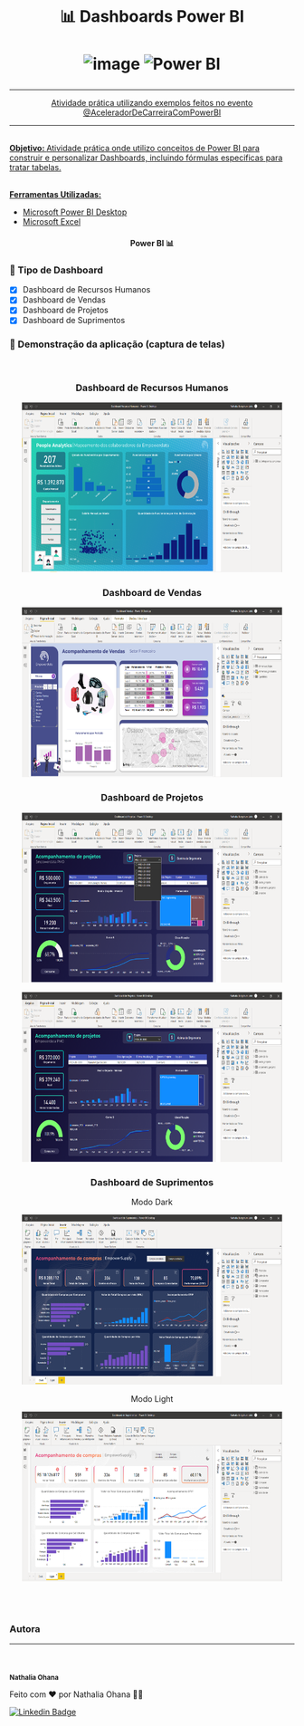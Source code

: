 
<h1 align="center">
    <a>📊 Dashboards Power BI</a>
</h1>

<h1 align="center">
	
![image](https://user-images.githubusercontent.com/37275221/125129185-732e4480-e0d5-11eb-8cda-4bfac201b961.png)  <img src="https://img.shields.io/badge/PowerBI-F2C811?style=for-the-badge&logo=Power%20BI&logoColor=black" alt="Power BI"/></a><a href="https://www.microsoft.com/pt-br/power-platform/products/power-bi" target="_blank">


</h1>

<hr>
<p align="center">Atividade prática utilizando exemplos feitos no evento @AceleradorDeCarreiraComPowerBI</p>
<hr>


<br>
<b>Objetivo: </b> Atividade prática onde utilizo conceitos de Power BI para construir e personalizar Dashboards, incluindo fórmulas especificas para tratar tabelas.
<br><br>

<b>Ferramentas Utilizadas: </b> 
- [Microsoft Power BI Desktop](https://www.microsoft.com/pt-BR/download/details.aspx?id=58494)
- [Microsoft Excel](https://www.microsoft.com/pt-br/microsoft-365/excel?ef_id=_k_EAIaIQobChMI2IXEqP3PhgMV-VtIAB0YawDaEAAYASAAEgIrJPD_BwE_k_&OCID=AIDcmmq9ldqz5w_SEM__k_EAIaIQobChMI2IXEqP3PhgMV-VtIAB0YawDaEAAYASAAEgIrJPD_BwE_k_&gad_source=1&gclid=EAIaIQobChMI2IXEqP3PhgMV-VtIAB0YawDaEAAYASAAEgIrJPD_BwE)

<!--
<b>Autora:
	
<img style="border-radius: 50%;" src="" width="100px;" alt=""/>
 <br />
 <sub><b>Nathalia Ohana 🚀</b></sub></a>
	

Feito com ❤️ por Nathalia Ohana 👋🏽
	
[![Linkedin Badge](https://img.shields.io/badge/-Nathalia-blue?style=flat-square&logo=Linkedin&logoColor=white&link=https://www.linkedin.com/in/nath%C3%A1lia-ohana-867524134/)](https://www.linkedin.com/in/nath%C3%A1lia-ohana-867524134/)	
[![Gmail Badge](https://img.shields.io/badge/-nathe557@gmail.com-c14438?style=flatsquare&logo=Gmail&logoColor=white&link=mailto:nathe557@gmail.com)](mailto:nathe557@gmail.com)	
</b>
-->

<h4 align="center"> 
	Power BI 📊
</h4>

### 📍 Tipo de Dashboard

- [x] Dashboard de Recursos Humanos
- [x] Dashboard de Vendas
- [x] Dashboard de Projetos
- [x] Dashboard de Suprimentos

### 📍 Demonstração da aplicação (captura de telas)
<br>
<h3 align="center">Dashboard de Recursos Humanos</h3>
<p align="center">
	<img width="460" height="300" src="src/assets/Dashboard Recursos Humanoss.PNG">
</p>


<h3 align="center">Dashboard de Vendas</h3>
<p align="center">
	<img width="460" height="300" src="src/assets/Dashboard Vendas.PNG">
</p>


<h3 align="center">Dashboard de Projetos</h3>
<p align="center">
	<img width="460" height="300" src="src/assets/Dashboard de Projetos_1.PNG">
</p>
<p align="center">
	<img width="460" height="300" src="src/assets/Dashboard de Projetos_2.PNG">
</p>


<h3 align="center">Dashboard de Suprimentos</h3>
<p align="center">Modo Dark</p>
<p align="center">
	<img width="460" height="300" src="src/assets/Dashboard de Suprimentos_DARK.PNG">
</p>
<p align="center">Modo Light</p>
<p align="center">
	<img width="460" height="300" src="src/assets/Dashboard de Suprimentos_LIGHT.PNG">
</p>


 <br>
 <br>
 
 <h3> Autora </h3>
<hr>
 <img src="https://user-images.githubusercontent.com/37275221/128225936-63e177ee-88ae-48a1-8bd4-86e04d14b402.png" width="100px;" alt="" style="max-width:100%;">
 
<b><sub><a>Nathalia Ohana</b></sub></a>
 
<p>Feito com <g-emoji class="g-emoji" alias="heart" fallback-src="https://github.githubassets.com/images/icons/emoji/unicode/2764.png">❤️</g-emoji> por Nathalia Ohana 👋🏽 </p>

[![Linkedin Badge](https://img.shields.io/badge/-LinkedIn-blue?style=flat-square&logo=Linkedin&logoColor=white&link=https://www.linkedin.com/in/nath%C3%A1lia-ohana-867524134/)](https://www.linkedin.com/in/nath%C3%A1lia-ohana-867524134/)




